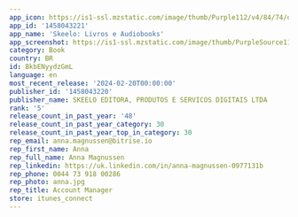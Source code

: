```yaml
---
app_icon: https://is1-ssl.mzstatic.com/image/thumb/Purple112/v4/84/74/d2/8474d2e0-ba43-eb91-a55f-5e94aac65aad/AppIcon-Release-0-0-1x_U007emarketing-0-7-0-85-220.png/1024x1024bb.png
app_id: '1458043221'
app_name: 'Skeelo: Livros e Audiobooks'
app_screenshot: https://is1-ssl.mzstatic.com/image/thumb/PurpleSource116/v4/41/0f/ed/410fede7-e7c2-b78f-1f05-5f877e86c1ca/951d15f3-8540-4031-9a31-5010cf249382_previews_iphone_pt_01.png/1242x2688bb.png
category: Book
country: BR
id: BkbENyydzGmL
language: en
most_recent_release: '2024-02-20T00:00:00'
publisher_id: '1458043220'
publisher_name: SKEELO EDITORA, PRODUTOS E SERVICOS DIGITAIS LTDA
rank: '5'
release_count_in_past_year: '48'
release_count_in_past_year_category: 30
release_count_in_past_year_top_in_category: 30
rep_email: anna.magnussen@bitrise.io
rep_first_name: Anna
rep_full_name: Anna Magnussen
rep_linkedin: https://uk.linkedin.com/in/anna-magnussen-0977131b
rep_phone: 0044 73 918 00286
rep_photo: anna.jpg
rep_title: Account Manager
store: itunes_connect
---
```

